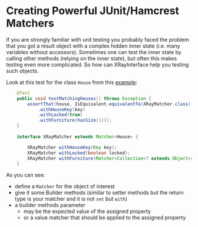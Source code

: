 Creating Powerful JUnit/Hamcrest Matchers
=========================================
If you are strongly familiar with unit testing you probably faced the problem that you got a result object with a complex hidden inner state (i.e. many variables without accessors). Sometimes one can test the inner state by calling other methods (relying on the inner state), but often this makes testing even more complicated. So how can XRayInterface help you testing such objects.

Look at this test for the class `House` from this [example](OpeningASealedClass.md):

```Java
    @Test
	public void testMatchingHouses() throws Exception {
		assertThat(house, IsEquivalent.equivalentTo(XRayMatcher.class)
			.withHouseKey(key)
			.withLocked(true)
			.withFurniture(hasSize(1)));
	}
	
	interface XRayMatcher extends Matcher<House> {

		XRayMatcher withHouseKey(Key key);
		XRayMatcher withLocked(boolean locked);
		XRayMatcher withFurniture(Matcher<Collection<? extends Object>> furniture);
	}
```

As you can see:

- define a `Matcher` for the object of interest
- give it some Builder methods (similar to setter methods but the return type is your matcher and it is not `set` but `with`)
- a builder methods parameter 
  - may be the expected value of the assigned property
  - or a value matcher that should be applied to the assigned property
